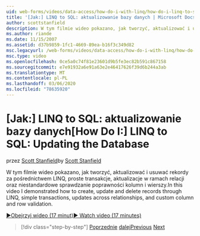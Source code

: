 ```yaml
---
uid: web-forms/videos/data-access/how-do-i-with-linq/how-do-i-linq-to-sql-updating-the-database
title: '[Jak:] LINQ to SQL: aktualizowanie bazy danych | Microsoft Docs'
author: scottstanfield
description: W tym filmie wideo pokazano, jak tworzyć, aktualizować i usuwać rekordy za pośrednictwem LINQ, proste transakcje, aktualizacje między relacjami oraz kolumnę niestandardową i...
ms.author: riande
ms.date: 11/15/2007
ms.assetid: d37b9859-1fc1-4669-89ea-b16f3c349d82
msc.legacyurl: /web-forms/videos/data-access/how-do-i-with-linq/how-do-i-linq-to-sql-updating-the-database
msc.type: video
ms.openlocfilehash: 0ce5a0c74f81e23601d9b5fe3ec82b591c867158
ms.sourcegitcommit: e7e91932a6e91a63e2e46417626f39d6b244a3ab
ms.translationtype: MT
ms.contentlocale: pl-PL
ms.lasthandoff: 03/06/2020
ms.locfileid: "78635920"
---
```

# <a name="how-do-i-linq-to-sql-updating-the-database"></a><span data-ttu-id="b9f8f-103">[Jak:] LINQ to SQL: aktualizowanie bazy danych</span><span class="sxs-lookup"><span data-stu-id="b9f8f-103">[How Do I:] LINQ to SQL: Updating the Database</span></span>

<span data-ttu-id="b9f8f-104">przez [Scott Stanfield](https://github.com/scottstanfield)</span><span class="sxs-lookup"><span data-stu-id="b9f8f-104">by [Scott Stanfield](https://github.com/scottstanfield)</span></span>

<span data-ttu-id="b9f8f-105">W tym filmie wideo pokazano, jak tworzyć, aktualizować i usuwać rekordy za pośrednictwem LINQ, proste transakcje, aktualizacje w ramach relacji oraz niestandardowe sprawdzanie poprawności kolumn i wierszy.</span><span class="sxs-lookup"><span data-stu-id="b9f8f-105">In this video I demonstrated how to create, update and delete records through LINQ, simple transactions, updates across relationships, and custom column and row validation.</span></span>

[<span data-ttu-id="b9f8f-106">&#9654;Obejrzyj wideo (17 minut)</span><span class="sxs-lookup"><span data-stu-id="b9f8f-106">&#9654; Watch video (17 minutes)</span></span>](https://channel9.msdn.com/Blogs/ASP-NET-Site-Videos/how-do-i-linq-to-sql-updating-the-database)

> [!div class="step-by-step"]
> <span data-ttu-id="b9f8f-107">[Poprzednie](how-do-i-linq-to-sql-querying-the-database.md)
> [dalej](how-do-i-linq-to-sql-linqdatasource.md)</span><span class="sxs-lookup"><span data-stu-id="b9f8f-107">[Previous](how-do-i-linq-to-sql-querying-the-database.md)
[Next](how-do-i-linq-to-sql-linqdatasource.md)</span></span>

